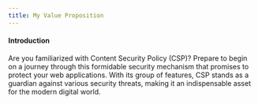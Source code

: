 ```yaml
---
title: My Value Proposition
---
```




#### Introduction
Are you familiarized with Content Security Policy (CSP)? Prepare to begin on a journey through this formidable security mechanism that promises to protect your web applications. With its group of features, CSP stands as a guardian against various security threats, making it an indispensable asset for the modern digital world.


